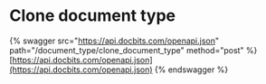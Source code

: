# Clone document type

{% swagger src="https://api.docbits.com/openapi.json" path="/document_type/clone_document_type" method="post" %}
[https://api.docbits.com/openapi.json](https://api.docbits.com/openapi.json)
{% endswagger %}
